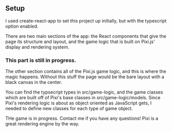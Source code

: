 ## Setup

I used create-react-app to set this project up initially, but with the typescript option enabled.

There are two main sections of the app: the React components that give the page its structure and layout, and the game logic that is built on Pixi.js' display and rendering system.

### This part is still in progress.
The other section contains all of the Pixi.js game logic, and this is where the magic happens. Without this stuff the page would be the bare layout with a black canvas in the center.

You can find the typsecript types in src/game-logic, and the game classes which are built off of Pixi's base classes in src/game-logic/models. Since Pixi's rendering logic is about as object oriented as JavaScript gets, I needed to define new classes for each type of game object.

THe game is in progress. Contact me if you have any questions! Pixi is a great rendering engine by the way.

